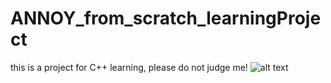 # ANNOY_from_scratch_learningProject
this is a project for C++ learning, please do not judge me!
![alt text](https://github.com/Yin169/ANNOY_from_scratch_learningProject/blob/main/ANNOY.png?raw=true)
